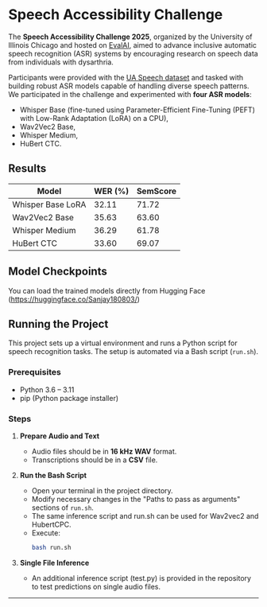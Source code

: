 # Speech Accessibility Challenge

The **Speech Accessibility Challenge 2025**, organized by the University of Illinois Chicago and hosted on [EvalAI](https://eval.ai/), aimed to advance inclusive automatic speech recognition (ASR) systems by encouraging research on speech data from individuals with dysarthria.

Participants were provided with the [UA Speech dataset](https://speechtechnology.web.illinois.edu/data/) and tasked with building robust ASR models capable of handling diverse speech patterns. We participated in the challenge and experimented with **four ASR models**:
- Whisper Base (fine-tuned using Parameter-Efficient Fine-Tuning (PEFT) with Low-Rank Adaptation (LoRA) on a CPU),
- Wav2Vec2 Base,
- Whisper Medium,
- HuBert CTC.

## Results

| Model             | WER (%) | SemScore |
|-------------------|---------|----------|
| Whisper Base LoRA |  32.11  |   71.72  |
| Wav2Vec2 Base     |  35.63  |   63.60  |
| Whisper Medium    |  36.29  |   61.78  |
| HuBert CTC        |  33.60  |   69.07  |


## Model Checkpoints

You can load the trained models directly from Hugging Face (https://huggingface.co/Sanjay180803/)

## Running the Project

This project sets up a virtual environment and runs a Python script for speech recognition tasks. The setup is automated via a Bash script (`run.sh`).

### Prerequisites

- Python 3.6 – 3.11
- pip (Python package installer)

### Steps

1. **Prepare Audio and Text**
   - Audio files should be in **16 kHz WAV** format.
   - Transcriptions should be in a **CSV** file.

2. **Run the Bash Script**
   - Open your terminal in the project directory.
   - Modify necessary changes in the "Paths to pass as arguments" sections of `run.sh`.
   - The same inference script and run.sh can be used for Wav2vec2 and HubertCPC.
   - Execute:
     ```bash
     bash run.sh
     ```

3. **Single File Inference**
   - An additional inference script (test.py) is provided in the repository to test predictions on single audio files.

---

